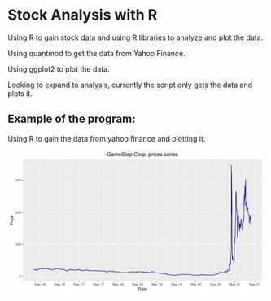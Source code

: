 # Stock Analysis with R

Using R to gain stock data and using R libraries to analyze and plot the data.   

Using quantmod to get the data from Yahoo Finance. 

Using ggplot2 to plot the data.

Looking to expand to analysis, currently the script only gets the data and plots it. 

## Example of the program:

Using R to gain the data from yahoo finance and plotting it.

![](gme.png)
